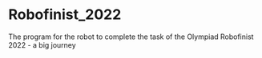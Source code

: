 # Robofinist_2022
The program for the robot to complete the task of the Olympiad Robofinist 2022 - a big journey
